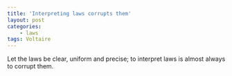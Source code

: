 ```yaml
---
title: 'Interpreting laws corrupts them'
layout: post
categories:
    - laws
tags: Voltaire
---
```


Let the laws be clear, uniform and precise; to interpret laws is almost always to corrupt them.